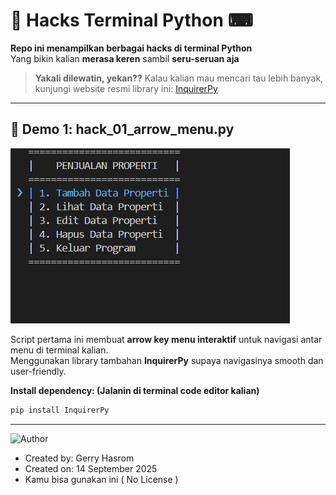 # 👾 Hacks Terminal Python ⌨

**Repo ini menampilkan berbagai hacks di terminal Python**  
Yang bikin kalian **merasa keren** sambil **seru-seruan aja**   

> **Yakali dilewatin, yekan??** 
> Kalau kalian mau mencari tau lebih banyak, kunjungi website resmi library ini: [InquirerPy](https://pypi.org/project/inquirerpy/)

---

## 🌟 Demo 1: hack_01_arrow_menu.py

![Demo CLI](assets/hack_01_arrow_menu.gif)

Script pertama ini membuat **arrow key menu interaktif** untuk navigasi antar menu di terminal kalian.  
Menggunakan library tambahan **InquirerPy** supaya navigasinya smooth dan user-friendly.

**Install dependency: (Jalanin di terminal code editor kalian)**
```bash
pip install InquirerPy
```

---
![Author](https://img.shields.io/badge/Author-GerryHasrom-blue?style=for-the-badge)
- Created by: Gerry Hasrom
- Created on: 14 September 2025
- Kamu bisa gunakan ini ( No License ) 

